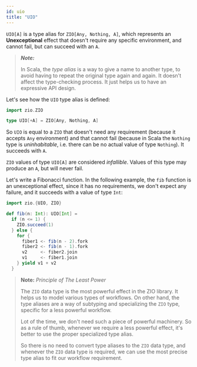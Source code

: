 ```yaml
---
id: uio
title: "UIO"
---
```


`UIO[A]` is a type alias for `ZIO[Any, Nothing, A]`, which represents an **Unexceptional** effect that doesn't require any specific environment, and cannot fail, but can succeed with an `A`.

> **_Note:_**
>
> In Scala, the _type alias_ is a way to give a name to another type, to avoid having to repeat the original type again and again. It doesn't affect the type-checking process. It just helps us to have an expressive API design.

Let's see how the `UIO` type alias is defined:

```scala mdoc:invisible
import zio.ZIO
```

```scala
type UIO[+A] = ZIO[Any, Nothing, A]
```

So `UIO` is equal to a `ZIO` that doesn't need any requirement (because it accepts `Any` environment) and that cannot fail (because in Scala the `Nothing` type is _uninhabitable_, i.e. there can be no actual value of type `Nothing`). It succeeds with `A`.

`ZIO` values of type `UIO[A]` are considered _infallible_. Values of this type may produce an `A`, but will never fail.

Let's write a Fibonacci function. In the following example, the `fib` function is an unexceptional effect, since it has no requirements, we don't expect any failure, and it succeeds with a value of type `Int`:

```scala mdoc:reset:silent
import zio.{UIO, ZIO}

def fib(n: Int): UIO[Int] =
  if (n <= 1) {
    ZIO.succeed(1)
  } else {
    for {
      fiber1 <- fib(n - 2).fork
      fiber2 <- fib(n - 1).fork
      v2     <- fiber2.join
      v1     <- fiber1.join
    } yield v1 + v2
  }
```

> **Note:** _Principle of The Least Power_
>
> The `ZIO` data type is the most powerful effect in the ZIO library. It helps us to model various types of workflows. On other hand, the type aliases are a way of subtyping and specializing the `ZIO` type, specific for a less powerful workflow. 
>
> Lot of the time, we don't need such a piece of powerful machinery. So as a rule of thumb, whenever we require a less powerful effect, it's better to use the proper specialized type alias.
>
> So there is no need to convert type aliases to the `ZIO` data type, and whenever the `ZIO` data type is required, we can use the most precise type alias to fit our workflow requirement.
